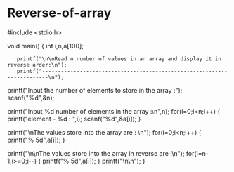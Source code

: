 # Reverse-of-array
#include <stdio.h>

void main()
{
   int i,n,a[100];
   
       printf("\n\nRead n number of values in an array and display it in reverse order:\n");
       printf("------------------------------------------------------------------------\n");
   
   printf("Input the number of elements to store in the array :");
   scanf("%d",&n);
   
   printf("Input %d number of elements in the array :\n",n);
   for(i=0;i<n;i++)
      {
	  printf("element - %d : ",i);
	  scanf("%d",&a[i]);
	  }
      
   printf("\nThe values store into the array are : \n");
   for(i=0;i<n;i++)
     {
	   printf("% 5d",a[i]);
	 }
 
   printf("\n\nThe values store into the array in reverse are :\n");
   for(i=n-1;i>=0;i--)
      {
	   printf("% 5d",a[i]);
	  }
   printf("\n\n");
} 
